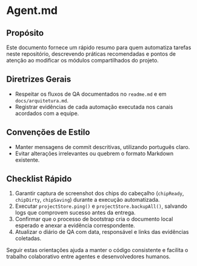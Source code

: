 # Agent.md

## Propósito
Este documento fornece um rápido resumo para quem automatiza tarefas neste repositório, descrevendo práticas recomendadas e pontos de atenção ao modificar os módulos compartilhados do projeto.

## Diretrizes Gerais
- Respeitar os fluxos de QA documentados no `readme.md` e em `docs/arquitetura.md`.
- Registrar evidências de cada automação executada nos canais acordados com a equipe.

## Convenções de Estilo
- Manter mensagens de commit descritivas, utilizando português claro.
- Evitar alterações irrelevantes ou quebrem o formato Markdown existente.

## Checklist Rápido
1. Garantir captura de screenshot dos chips do cabeçalho (`chipReady`, `chipDirty`, `chipSaving`) durante a execução automatizada.
2. Executar `projectStore.ping()` e `projectStore.backupAll()`, salvando logs que comprovem sucesso antes da entrega.
3. Confirmar que o processo de bootstrap cria o documento local esperado e anexar a evidência correspondente.
4. Atualizar o diário de QA com data, responsável e links das evidências coletadas.

Seguir estas orientações ajuda a manter o código consistente e facilita o trabalho colaborativo entre agentes e desenvolvedores humanos.
